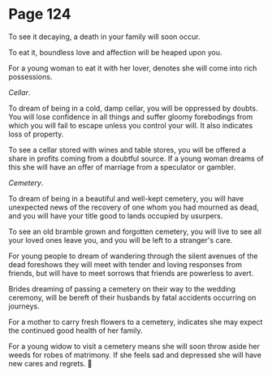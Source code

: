 # Page 124
To see it decaying, a death in your family will soon occur.


To eat it, boundless love and affection will be heaped upon you.


For a young woman to eat it with her lover, denotes she will come
into rich possessions.


_Cellar_.


To dream of being in a cold, damp cellar, you will be oppressed by doubts.
You will lose confidence in all things and suffer gloomy forebodings
from which you will fail to escape unless you control your will.
It also indicates loss of property.


To see a cellar stored with wines and table stores, you will
be offered a share in profits coming from a doubtful source.
If a young woman dreams of this she will have an offer of marriage
from a speculator or gambler.


_Cemetery_.


To dream of being in a beautiful and well-kept cemetery, you will have
unexpected news of the recovery of one whom you had mourned as dead,
and you will have your title good to lands occupied by usurpers.


To see an old bramble grown and forgotten cemetery, you will live to see
all your loved ones leave you, and you will be left to a stranger's care.


For young people to dream of wandering through the silent avenues of the dead
foreshows they will meet with tender and loving responses from friends,
but will have to meet sorrows that friends are powerless to avert.


Brides dreaming of passing a cemetery on their way to the wedding ceremony,
will be bereft of their husbands by fatal accidents occurring on journeys.


For a mother to carry fresh flowers to a cemetery, indicates she may expect
the continued good health of her family.


For a young widow to visit a cemetery means she will soon throw aside
her weeds for robes of matrimony. If she feels sad and depressed she
will have new cares and regrets.
